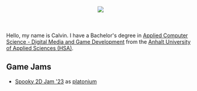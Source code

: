 <h1 align="center">
  <a href="https://git.io/typing-svg">
    <img src="https://readme-typing-svg.herokuapp.com/?lines=Hello,+There!+👋;This+is+Calvin....;Nice+to+meet+you!&center=true&size=30">
  </a>
</h1>
<br>
<br>
Hello, my name is Calvin.
I have a Bachelor's degree in <a href="https://www.hs-anhalt.de/en/study/orientation/degree-programs/detail/applied-computer-science-digital-media-and-game-development-bachelor-of-science-1.html">Applied Computer Science - Digital Media and Game Development</a> from the <a href="https://www.hs-anhalt.de/en/start-page.html">Anhalt University of Applied Sciences (HSA)</a>.



<h2>Game Jams</h2>
<ul>
  <li><a href="https://itch.io/jam/spooky-2d-jam-23/rate/2324034">Spooky 2D Jam '23</a> as <a href="https://platonium.itch.io/">platonium</a></li>
</ul>
